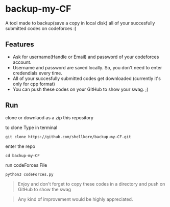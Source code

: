 # backup-my-CF
A tool made to backup(save a copy in local disk) all of your succesfully submitted codes on codeforces :)

## Features

* Ask for username(Handle or Email) and password of your codeforces account.
* Username and password are saved locally. So, you don't need to enter credendials every time.
* All of your succesfully submitted codes get downloaded (currently it's only for cpp format)
* You can push these codes on your GitHub to show your swag. ;)

## Run

clone or downlaod as a zip this repository

to clone Type in terminal

`git clone https://github.com/shellkore/backup-my-CF.git`

enter the repo

`cd backup-my-CF`

run codeForces File

`python3 codeForces.py`

>Enjoy and don't forget to copy these codes in a directory and push on GitHub to show the swag

>Any kind of improvement would be highly appreciated.
